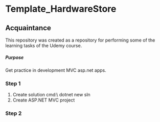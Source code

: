 # Template_HardwareStore
## Acquaintance ##
This repository was created as a repository for performing some of the learning tasks of the Udemy course.

##### Purpose #####
Get practice in development MVC asp.net apps.

### Step 1 ###
1. Create solution cmd:\ dotnet new sln
2. Create ASP.NET MVC project

### Step 2 ###
